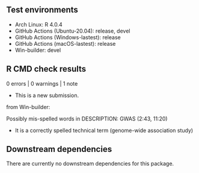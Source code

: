 ## Test environments

* Arch Linux: R 4.0.4
* GitHub Actions (Ubuntu-20.04): release, devel
* GitHub Actions (Windows-lastest): release
* GitHub Actions (macOS-lastest): release
* Win-builder: devel

## R CMD check results

0 errors | 0 warnings | 1 note

* This is a new submission.

from Win-builder:

Possibly mis-spelled words in DESCRIPTION:
  GWAS (2:43, 11:20)
  
- It is a correctly spelled technical term (genome-wide association study)

## Downstream dependencies

There are currently no downstream dependencies for this package.
